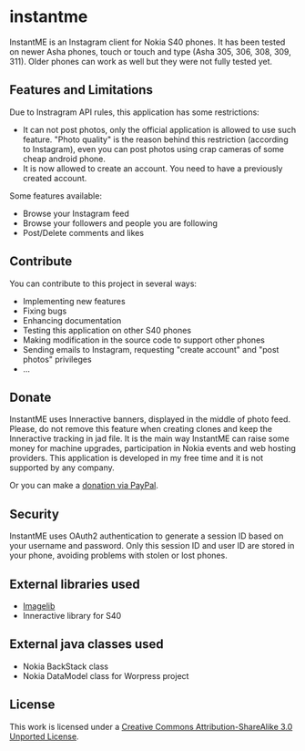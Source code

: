 instantme
=========

InstantME is an Instagram client for Nokia S40 phones.
It has been tested on newer Asha phones, touch or touch and type (Asha 305, 306, 308, 309, 311).
Older phones can work as well but they were not fully tested yet.

Features and Limitations
------------------------

Due to Instragram API rules, this application has some restrictions:

* It can not post photos, only the official application is allowed to use such feature. "Photo quality" is the reason behind this restriction (according to Instagram), even you can post photos using crap cameras of some cheap android phone.
* It is now allowed to create an account. You need to have a previously created account.

Some features available:

* Browse your Instagram feed
* Browse your followers and people you are following
* Post/Delete comments and likes

Contribute
----------

You can contribute to this project in several ways:

* Implementing new features
* Fixing bugs
* Enhancing documentation
* Testing this application on other S40 phones
* Making modification in the source code to support other phones
* Sending emails to Instagram, requesting "create account" and "post photos" privileges
* ...

Donate
------

InstantME uses Inneractive banners, displayed in the middle of photo feed. Please, do not remove this feature when creating clones and keep the Inneractive tracking in jad file. It is the main way InstantME can raise some money for machine upgrades, participation in Nokia events and web hosting providers. This application is developed in my free time and it is not supported by any company.

Or you can make a [donation via PayPal](https://www.paypal.com/cgi-bin/webscr?cmd=_donations&business=LLZKNXT92KFQQ&lc=BR&item_name=InstantME&item_number=1&currency_code=USD&bn=PP%2dDonationsBF%3abtn_donate_SM%2egif%3aNonHosted).

Security
--------

InstantME uses OAuth2 authentication to generate a session ID based on your username and password. Only this session ID and user ID are stored in your phone, avoiding problems with stolen or lost phones.

External libraries used
-----------------------

* [Imagelib](http://projects.developer.nokia.com/imagelib)
* Inneractive library for S40

External java classes used
--------------------------

* Nokia BackStack class
* Nokia DataModel class for Worpress project

License
-------

This work is licensed under a [Creative Commons Attribution-ShareAlike 3.0 Unported License](http://creativecommons.org/licenses/by-sa/3.0/).
